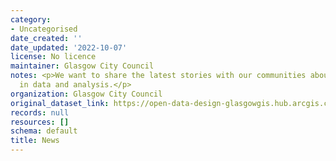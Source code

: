 ```yaml
---
category:
- Uncategorised
date_created: ''
date_updated: '2022-10-07'
license: No licence
maintainer: Glasgow City Council
notes: <p>We want to share the latest stories with our communities about developments
  in data and analysis.</p>
organization: Glasgow City Council
original_dataset_link: https://open-data-design-glasgowgis.hub.arcgis.com/pages/GlasgowGIS::news
records: null
resources: []
schema: default
title: News
---
```

